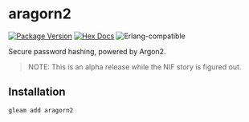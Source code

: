 # aragorn2

[![Package Version](https://img.shields.io/hexpm/v/aragorn2)](https://hex.pm/packages/aragorn2)
[![Hex Docs](https://img.shields.io/badge/hex-docs-ffaff3)](https://hexdocs.pm/aragorn2/)
![Erlang-compatible](https://img.shields.io/badge/target-erlang-b83998)

Secure password hashing, powered by Argon2.

> NOTE:
> This is an alpha release while the NIF story is figured out.

## Installation

```sh
gleam add aragorn2
```
